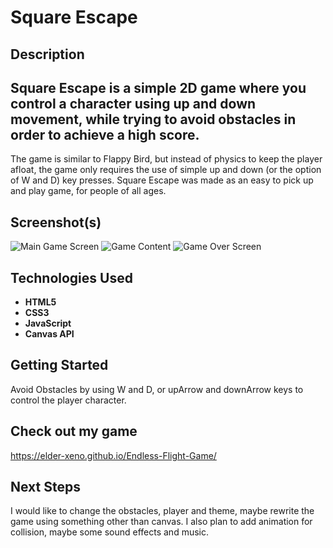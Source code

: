 # Square Escape

## Description

## Square Escape is a simple 2D game where you control a character using up and down movement, while trying to avoid obstacles in order to achieve a high score.
The game is similar to Flappy Bird, but instead of physics to keep the player afloat, the game only requires the use of simple up and down (or the option of W and D) key presses.
Square Escape was made as an easy to pick up and play game, for people of all ages.

## Screenshot(s)

![Main Game Screen](https://github.com/Elder-Xeno/Endless-Flight-Game/assets/116142253/d70b650a-83c6-4ee1-a079-1c7048dac924)
![Game Content](https://github.com/Elder-Xeno/Endless-Flight-Game/assets/116142253/2a4612b8-6c3d-4ca9-81d8-10328389373c)
![Game Over Screen](https://github.com/Elder-Xeno/Endless-Flight-Game/assets/116142253/216ba209-8e4e-498b-b6ac-a8f0b71fbeea)

## Technologies Used

- **HTML5**
- **CSS3**
- **JavaScript**
- **Canvas API**

## Getting Started

Avoid Obstacles by using W and D, or upArrow and downArrow keys to control the player character.

## Check out my game

https://elder-xeno.github.io/Endless-Flight-Game/

## Next Steps

I would like to change the obstacles, player and theme, maybe rewrite the game using something other than canvas.
I also plan to add animation for collision, maybe some sound effects and music.

